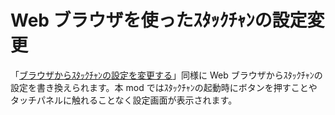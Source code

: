 # Web ブラウザを使ったｽﾀｯｸﾁｬﾝの設定変更

「[ブラウザからｽﾀｯｸﾁｬﾝの設定を変更する](setting-preferences-web_ja.md)」同様に Web ブラウザからｽﾀｯｸﾁｬﾝの設定を書き換えられます。本 mod ではｽﾀｯｸﾁｬﾝの起動時にボタンを押すことやタッチパネルに触れることなく設定画面が表示されます。
